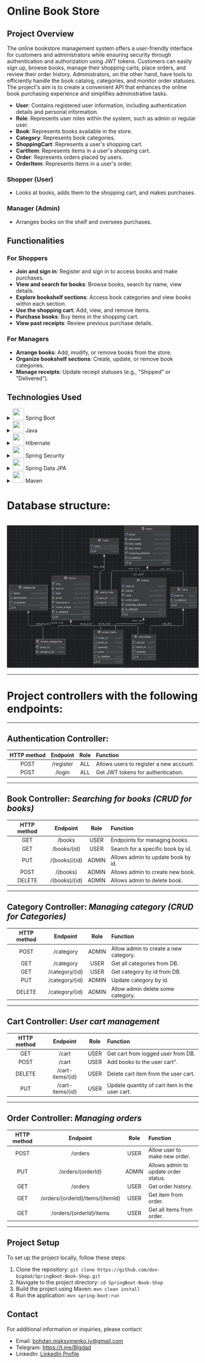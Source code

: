 # Online Book Store

## Project Overview

The online bookstore management system offers a user-friendly interface for customers and administrators while ensuring security through authentication and authorization using JWT tokens. Customers can easily sign up, browse books, manage their shopping carts, place orders, and review their order history. Administrators, on the other hand, have tools to efficiently handle the book catalog, categories, and monitor order statuses. The project's aim is to create a convenient API that enhances the online book purchasing experience and simplifies administrative tasks.

- **User**: Contains registered user information, including authentication details and personal information.
- **Role**: Represents user roles within the system, such as admin or regular user.
- **Book**: Represents books available in the store.
- **Category**: Represents book categories.
- **ShoppingCart**: Represents a user's shopping cart.
- **CartItem**: Represents items in a user's shopping cart.
- **Order**: Represents orders placed by users.
- **OrderItem**: Represents items in a user's order.

### Shopper (User)
- Looks at books, adds them to the shopping cart, and makes purchases.

### Manager (Admin)
- Arranges books on the shelf and oversees purchases.

## Functionalities

### For Shoppers
- **Join and sign in**: Register and sign in to access books and make purchases.
- **View and search for books**: Browse books, search by name, view details.
- **Explore bookshelf sections**: Access book categories and view books within each section.
- **Use the shopping cart**: Add, view, and remove items.
- **Purchase books**: Buy items in the shopping cart.
- **View past receipts**: Review previous purchase details.

### For Managers
- **Arrange books**: Add, modify, or remove books from the store.
- **Organize bookshelf sections**: Create, update, or remove book categories.
- **Manage receipts**: Update receipt statuses (e.g., "Shipped" or "Delivered").

## Technologies Used
<details>
  <summary><img src="https://trellat.es/wp-content/uploads/spring-boot-logo-300x300.png" height="30" width="30"/> Spring Boot</summary>

`In this project, I used Spring Boot as the main framework for building the application.`
</details>

<details>
  <summary><img src="https://th.bing.com/th/id/R.de96e7f7a17f2057614a627531a45ef4?rik=6M2yfVh4aSx5wA&pid=ImgRaw&r=0" height="30" width="30"/> Java</summary>

`In my project, I choose Java as the main programming language.`
</details>

<details>
  <summary><img src="https://www.vectorlogo.zone/logos/hibernate/hibernate-ar21.png" height="30" width="30"/> Hibernate</summary>

`I utilized Hibernate as the ORM (Object-Relational Mapping) framework.`
</details>

<details>
  <summary><img src="https://encrypted-tbn0.gstatic.com/images?q=tbn:ANd9GcQwsq-7f5BWyog4cdeT1sQaYLVzhJ0o37Up8TjHvVU08WUgfyyMMRMHTVwJ5XReSjyhZa0&usqp=CAU" height="30" width="30"/> Spring Security</summary>

`I implemented with Spring Security to manage authentication and authorization.`
</details>

<details>
  <summary><img src="https://velog.velcdn.com/images/knavoid/post/a7f881b0-6a0c-4866-8b12-fffe9b3f37e0/image.png" height="30" width="30"/> Spring Data JPA</summary>

`In this project, I used Spring Data JPA for simplified data access and manipulation.`
</details>

<details>
  <summary><img src="https://th.bing.com/th/id/OIP.RJMiOW4RJ3d1o01vXnqEPAHaFj?rs=1&pid=ImgDetMain" height="30" width="30"/> Maven</summary>

`I relied on Maven for project management and build automation.`
</details>

# Database structure:
\
![scheme](structure/db_schema.png)

---

# Project controllers with the following endpoints:


---

## **Authentication Controller:**

| **HTTP method** | **Endpoint**  | **Role** | **Function** |
|:----------------:|:--------------:|:--------:|:-------------|
| POST | /register | ALL | Allows users to register a new account. |
| POST | /login | ALL | Get JWT tokens for authentication. |

---

## **Book Controller:** _Searching for books (CRUD for books)_

| **HTTP method** | **Endpoint**  | **Role** | **Function**                       |
|:---------------:|:-------------:|:--------:|:-----------------------------------|
|       GET       |    /books     |   USER   | Endpoints for managing books.      |
|       GET       |  /books/{id}  |   USER   | Search for a specific book by id.  |
|       PUT       | /{books}/{id} |  ADMIN   | Allows admin to update book by id. |
|      POST       |   /{books}    |  ADMIN   | Allows admin to create new book.   |
|     DELETE      | /{books}/{id} |  ADMIN   | Allows admin to delete book.       |

---

## **Category Controller:** _Managing category (CRUD for Categories)_

| **HTTP method** |   **Endpoint**    | **Role** | **Function**                          |
|:--------------:|:-----------------:|:--------:|:--------------------------------------|
|      POST      |     /category     |  ADMIN   | Allow admin to create a new category. |
|       GET      |     /category     |   USER   | Get all categories from DB.           |
|       GET      |  /category/{id}   |   USER   | Get category by id from DB.           |
|       PUT      |  /category/{id}   |  ADMIN   | Update category by id.                |
|    DELETE      |  /category/{id}   |  ADMIN   | Allow admin delete some category.     |

---

## **Cart Controller:** _User cart management_

| **HTTP method** |    **Endpoint**     | **Role** | **Function**                                   |
|:---------------:|:-------------------:|:--------:|:-----------------------------------------------|
|       GET       |        /cart        |   USER   | Get cart from logged user from DB.             |
|      POST       |        /cart        |   USER   | Add books to the user cart".                   |
|     DELETE      |  /cart-items/{id}   |   USER   | Delete cart item from the user cart.           |
|       PUT       |  /cart-items/{id}   |   USER   | Update quantity of cart item in the user cart. |

---

## **Order Controller:** _Managing orders_

| **HTTP method** |           **Endpoint**           | **Role** | **Function**                         |
|:--------------:|:--------------------------------:|:--------:|:-------------------------------------|
|      POST      |             /orders              |   USER   | Allow user to make new order.        |
|       PUT      |        /orders/{orderId}         |  ADMIN   | Allows admin to update order status. |
|       GET      |             /orders              |   USER   | Get order history.                   |
|       GET      | /orders/{orderId}/items/{itemId} |   USER   | Get item from order.                 |
|       GET      |     /orders/{orderId}/items      |   USER   | Get all items from order.            |

---

## Project Setup

To set up the project locally, follow these steps:
1. Clone the repository: `git clone https://github.com/don-bigdad/SpringBoot-Book-Shop.git`
2. Navigate to the project directory: `cd SpringBoot-Book-Shop`
3. Build the project using Maven: `mvn clean install`
4. Run the application: `mvn spring-boot:run`
## Contact

For additional information or inquiries, please contact:
- Email: bohdan.maksymenko.jv@gmail.com
- Telegram: https://t.me/Blgdad
- LinkedIn: [LinkedIn Profile](https://www.linkedin.com/in/bohdan-maksymenko-2a4aa2292/)
